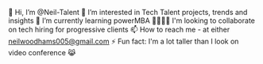 👋 Hi, I’m @Neil-Talent
👀 I’m interested in Tech Talent projects, trends and insights
🌱 I’m currently learning powerMBA
🤜🏼🤛🏼 I'm looking to collaborate on tech hiring for progressive clients
📫 How to reach me - at either neilwoodhams005@gmail.com
⚡ Fun fact: I'm a lot taller than I look on video conference 😹
<!---
Neil-Talent/Neil-Talent is a ✨ special ✨ repository because its `README.md` (this file) appears on your GitHub profile.
You can click the Preview link to take a look at your changes.
--->
